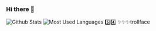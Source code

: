 ### Hi there 👋
![Github Stats](https://github-readme-stats.vercel.app/api?username=merakimoss)
![Most Used Languages](https://github-readme-stats.vercel.app/api/top-langs/?username=coderfix-lab&theme=dark&layout=compact)
5️⃣4️⃣
✨✨✨trollface
<!--
**merakimoss/merakimoss** is a ✨ _special_ ✨ repository because its `README.md` (this file) appears on your GitHub profile.

Here are some ideas to get you started:

- 🔭 I’m currently working on ...
- 🌱 I’m currently learning ...
- 👯 I’m looking to collaborate on ...
- 🤔 I’m looking for help with ...
- 💬 Ask me about ...
- 📫 How to reach me: ...
- 😄 Pronouns: ...
- ⚡ Fun fact: ...
-->
